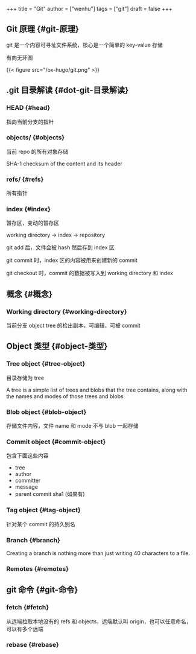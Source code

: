 +++
title = "Git"
author = ["wenhu"]
tags = ["git"]
draft = false
+++

## Git 原理 {#git-原理}

git 是一个内容可寻址文件系统，核心是一个简单的 key-value 存储

有向无环图

{{< figure src="/ox-hugo/git.png" >}}


## .git 目录解读 {#dot-git-目录解读}


### HEAD {#head}

指向当前分支的指针


### objects/ {#objects}

当前 repo 的所有对象存储

SHA-1 checksum of the content and its header


### refs/ {#refs}

所有指针


### index {#index}

暂存区，变动的暂存区

working directory -&gt; index -&gt; repository

git add 后，文件会被 hash 然后存到 index 区

git commit 时，index 区的内容被用来创建新的 commit

git checkout 时，commit 的数据被写入到 working directory 和 index


## 概念 {#概念}


### Working directory {#working-directory}

当前分支 object tree 的检出副本，可编辑，可被 commit


## Object 类型 {#object-类型}


### Tree object {#tree-object}

目录存储为 tree

A tree is a simple list of trees and blobs that the tree contains, along with the names and modes of those trees and blobs


### Blob object {#blob-object}

存储文件内容，文件 name 和 mode 不与 blob 一起存储


### Commit object {#commit-object}

包含下面这些内容

-   tree
-   author
-   committer
-   message
-   parent commit sha1 (如果有)


### Tag object {#tag-object}

针对某个 commit 的持久别名


### Branch {#branch}

Creating a branch is nothing more than just writing 40 characters to a file.


### Remotes {#remotes}


## git 命令 {#git-命令}


### fetch {#fetch}

从远端拉取本地没有的 refs 和 objects，远端默认叫 origin，也可以任意命名，可以有多个远端


### rebase {#rebase}
